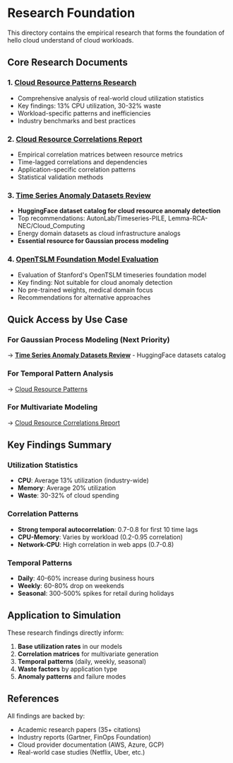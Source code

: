 # Research Foundation

This directory contains the empirical research that forms the foundation of hello cloud understand of cloud workloads.

## Core Research Documents

### 1. [Cloud Resource Patterns Research](cloud-resource-patterns-research.md)
- Comprehensive analysis of real-world cloud utilization statistics
- Key findings: 13% CPU utilization, 30-32% waste
- Workload-specific patterns and inefficiencies
- Industry benchmarks and best practices

### 2. [Cloud Resource Correlations Report](cloud-resource-correlations-report.md)
- Empirical correlation matrices between resource metrics
- Time-lagged correlations and dependencies
- Application-specific correlation patterns
- Statistical validation methods

### 3. [Time Series Anomaly Datasets Review](timeseries-anomaly-datasets-review.md)
- **HuggingFace dataset catalog for cloud resource anomaly detection**
- Top recommendations: AutonLab/Timeseries-PILE, Lemma-RCA-NEC/Cloud_Computing
- Energy domain datasets as cloud infrastructure analogs
- **Essential resource for Gaussian process modeling**

### 4. [OpenTSLM Foundation Model Evaluation](opentslm-foundation-model-evaluation.md)
- Evaluation of Stanford's OpenTSLM timeseries foundation model
- Key finding: Not suitable for cloud anomaly detection
- No pre-trained weights, medical domain focus
- Recommendations for alternative approaches

## Quick Access by Use Case

### For Gaussian Process Modeling (Next Priority)
→ **[Time Series Anomaly Datasets Review](timeseries-anomaly-datasets-review.md)** - HuggingFace datasets catalog

### For Temporal Pattern Analysis
→ [Cloud Resource Patterns](cloud-resource-patterns-research.md)

### For Multivariate Modeling
→ [Cloud Resource Correlations Report](cloud-resource-correlations-report.md)

## Key Findings Summary

### Utilization Statistics
- **CPU**: Average 13% utilization (industry-wide)
- **Memory**: Average 20% utilization
- **Waste**: 30-32% of cloud spending

### Correlation Patterns
- **Strong temporal autocorrelation**: 0.7-0.8 for first 10 time lags
- **CPU-Memory**: Varies by workload (0.2-0.95 correlation)
- **Network-CPU**: High correlation in web apps (0.7-0.8)

### Temporal Patterns
- **Daily**: 40-60% increase during business hours
- **Weekly**: 60-80% drop on weekends
- **Seasonal**: 300-500% spikes for retail during holidays

## Application to Simulation

These research findings directly inform:
1. **Base utilization rates** in our models
2. **Correlation matrices** for multivariate generation
3. **Temporal patterns** (daily, weekly, seasonal)
4. **Waste factors** by application type
5. **Anomaly patterns** and failure modes

## References

All findings are backed by:
- Academic research papers (35+ citations)
- Industry reports (Gartner, FinOps Foundation)
- Cloud provider documentation (AWS, Azure, GCP)
- Real-world case studies (Netflix, Uber, etc.)

